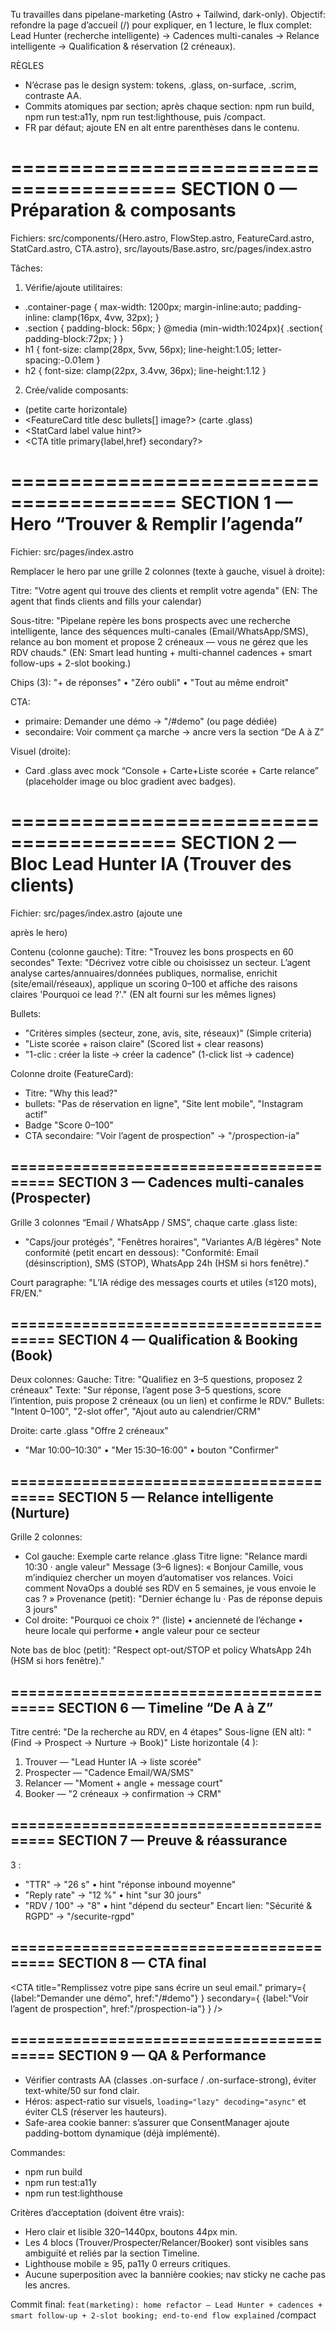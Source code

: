 Tu travailles dans pipelane-marketing (Astro + Tailwind, dark-only).
Objectif: refondre la page d’accueil (/) pour expliquer, en 1 lecture, le flux complet:
Lead Hunter (recherche intelligente) → Cadences multi-canales → Relance intelligente → Qualification & réservation (2 créneaux).

RÈGLES
- N’écrase pas le design system: tokens, .glass, on-surface, .scrim, contraste AA.
- Commits atomiques par section; après chaque section: npm run build, npm run test:a11y, npm run test:lighthouse, puis /compact.
- FR par défaut; ajoute EN en alt entre parenthèses dans le contenu.

========================================
SECTION 0 — Préparation & composants
========================================
Fichiers: src/components/{Hero.astro, FlowStep.astro, FeatureCard.astro, StatCard.astro, CTA.astro}, src/layouts/Base.astro, src/pages/index.astro

Tâches:
1) Vérifie/ajoute utilitaires:
- .container-page { max-width: 1200px; margin-inline:auto; padding-inline: clamp(16px, 4vw, 32px); }
- .section { padding-block: 56px; } @media (min-width:1024px){ .section{ padding-block:72px; } }
- h1 { font-size: clamp(28px, 5vw, 56px); line-height:1.05; letter-spacing:-0.01em }
- h2 { font-size: clamp(22px, 3.4vw, 36px); line-height:1.12 }

2) Crée/valide composants:
- <FlowStep title desc icon> (petite carte horizontale)
- <FeatureCard title desc bullets[] image?> (carte .glass)
- <StatCard label value hint?>
- <CTA title primary{label,href} secondary?>

========================================
SECTION 1 — Hero “Trouver & Remplir l’agenda”
========================================
Fichier: src/pages/index.astro

Remplacer le hero par une grille 2 colonnes (texte à gauche, visuel à droite):

Titre:
"Votre agent qui trouve des clients et remplit votre agenda" 
(EN: The agent that finds clients and fills your calendar)

Sous-titre:
"Pipelane repère les bons prospects avec une recherche intelligente, lance des séquences multi-canales (Email/WhatsApp/SMS), relance au bon moment et propose 2 créneaux — vous ne gérez que les RDV chauds."
(EN: Smart lead hunting + multi-channel cadences + smart follow-ups + 2-slot booking.)

Chips (3):
"+ de réponses" • "Zéro oubli" • "Tout au même endroit"

CTA:
- primaire: Demander une démo → "/#demo" (ou page dédiée)
- secondaire: Voir comment ça marche → ancre vers la section “De A à Z”

Visuel (droite):
- Card .glass avec mock “Console + Carte+Liste scorée + Carte relance” (placeholder image ou bloc gradient avec badges).

========================================
SECTION 2 — Bloc Lead Hunter IA (Trouver des clients)
========================================
Fichier: src/pages/index.astro (ajoute une <section> après le hero)

Contenu (colonne gauche):
Titre: "Trouvez les bons prospects en 60 secondes"
Texte:
"Décrivez votre cible ou choisissez un secteur. L’agent analyse cartes/annuaires/données publiques, normalise, enrichit (site/email/réseaux), applique un scoring 0–100 et affiche des raisons claires 'Pourquoi ce lead ?'."
(EN alt fourni sur les mêmes lignes)

Bullets:
- "Critères simples (secteur, zone, avis, site, réseaux)" (Simple criteria)
- "Liste scorée + raison claire" (Scored list + clear reasons)
- "1-clic : créer la liste → créer la cadence" (1-click list → cadence)

Colonne droite (FeatureCard):
- Titre: "Why this lead?"
- bullets: "Pas de réservation en ligne", "Site lent mobile", "Instagram actif"
- Badge "Score 0–100"
- CTA secondaire: "Voir l’agent de prospection" → "/prospection-ia"

========================================
SECTION 3 — Cadences multi-canales (Prospecter)
========================================
Grille 3 colonnes “Email / WhatsApp / SMS”, chaque carte .glass liste:
- "Caps/jour protégés", "Fenêtres horaires", "Variantes A/B légères"
Note conformité (petit encart en dessous):
"Conformité: Email (désinscription), SMS (STOP), WhatsApp 24h (HSM si hors fenêtre)."

Court paragraphe:
"L’IA rédige des messages courts et utiles (≤120 mots), FR/EN."

========================================
SECTION 4 — Qualification & Booking (Book)
========================================
Deux colonnes:
Gauche:
Titre: "Qualifiez en 3–5 questions, proposez 2 créneaux"
Texte:
"Sur réponse, l’agent pose 3–5 questions, score l’intention, puis propose 2 créneaux (ou un lien) et confirme le RDV."
Bullets: "Intent 0–100", "2-slot offer", "Ajout auto au calendrier/CRM"

Droite: carte .glass "Offre 2 créneaux"
- "Mar 10:00–10:30" • "Mer 15:30–16:00" • bouton "Confirmer"

========================================
SECTION 5 — Relance intelligente (Nurture)
========================================
Grille 2 colonnes:
- Col gauche: Exemple carte relance .glass
  Titre ligne: "Relance mardi 10:30 · angle valeur"
  Message (3–6 lignes):
  « Bonjour Camille, vous m’indiquiez chercher un moyen d’automatiser vos relances.
  Voici comment NovaOps a doublé ses RDV en 5 semaines, je vous envoie le cas ? »
  Provenance (petit): "Dernier échange lu · Pas de réponse depuis 3 jours"
- Col droite: "Pourquoi ce choix ?" (liste)
  • ancienneté de l’échange • heure locale qui performe • angle valeur pour ce secteur

Note bas de bloc (petit): "Respect opt-out/STOP et policy WhatsApp 24h (HSM si hors fenêtre)."

========================================
SECTION 6 — Timeline “De A à Z”
========================================
Titre centré: "De la recherche au RDV, en 4 étapes"
Sous-ligne (EN alt): "(Find → Prospect → Nurture → Book)"
Liste horizontale (4 <FlowStep>):
1) Trouver — "Lead Hunter IA → liste scorée"
2) Prospecter — "Cadence Email/WA/SMS"
3) Relancer — "Moment + angle + message court"
4) Booker — "2 créneaux → confirmation → CRM"

========================================
SECTION 7 — Preuve & réassurance
========================================
3 <StatCard>:
- "TTR" → "26 s" • hint "réponse inbound moyenne"
- "Reply rate" → "12 %" • hint "sur 30 jours"
- "RDV / 100" → "8" • hint "dépend du secteur"
Encart lien: "Sécurité & RGPD" → "/securite-rgpd"

========================================
SECTION 8 — CTA final
========================================
<CTA
  title="Remplissez votre pipe sans écrire un seul email."
  primary={ {label:"Demander une démo", href:"/#demo"} }
  secondary={ {label:"Voir l’agent de prospection", href:"/prospection-ia"} } />

========================================
SECTION 9 — QA & Performance
========================================
- Vérifier contrasts AA (classes .on-surface / .on-surface-strong), éviter text-white/50 sur fond clair.
- Héros: aspect-ratio sur visuels, `loading="lazy" decoding="async"` et éviter CLS (réserver les hauteurs).
- Safe-area cookie banner: s’assurer que ConsentManager ajoute padding-bottom dynamique (déjà implémenté).

Commandes:
- npm run build
- npm run test:a11y
- npm run test:lighthouse

Critères d’acceptation (doivent être vrais):
- Hero clair et lisible 320–1440px, boutons 44px min.
- Les 4 blocs (Trouver/Prospecter/Relancer/Booker) sont visibles sans ambiguïté et reliés par la section Timeline.
- Lighthouse mobile ≥ 95, pa11y 0 erreurs critiques.
- Aucune superposition avec la bannière cookies; nav sticky ne cache pas les ancres.

Commit final:
`feat(marketing): home refactor — Lead Hunter + cadences + smart follow-up + 2-slot booking; end-to-end flow explained`
/compact
